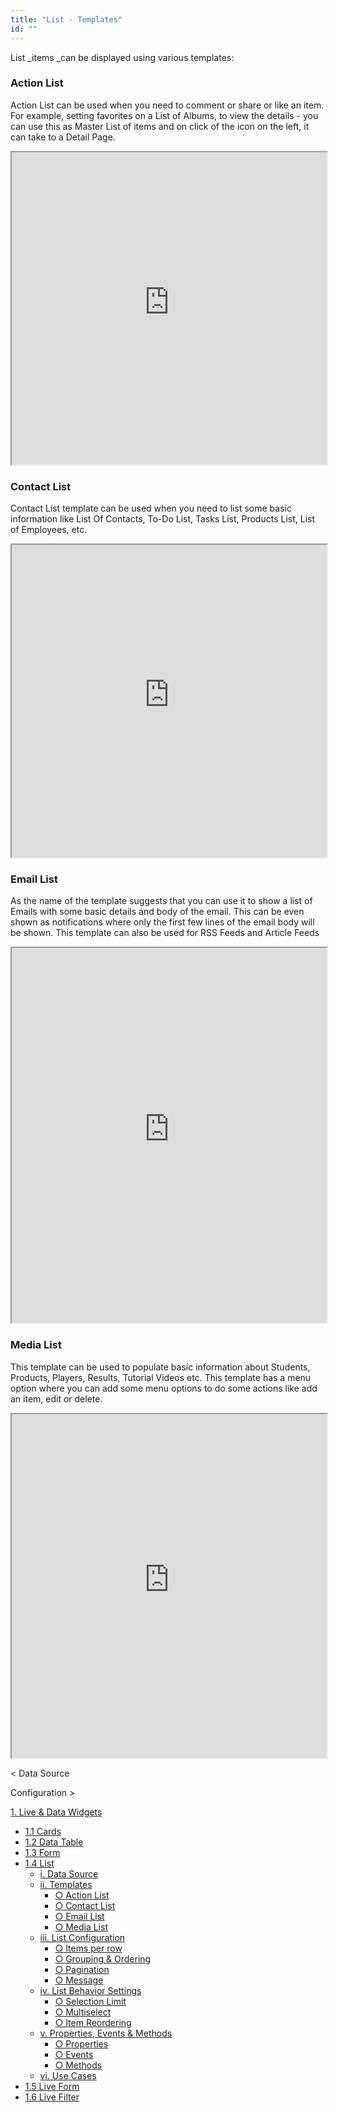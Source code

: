 ```yaml
---
title: "List - Templates"
id: ""
---
```


List _items _can be displayed using various templates:

### Action List

Action List can be used when you need to comment or share or like an item. For example, setting favorites on a List of Albums, to view the details - you can use this as Master List of items and on click of the icon on the left, it can take to a Detail Page. 

<iframe width="100%" height="500" style="background-color: snow;" allowtransparency="true" src="https://apps.wavemakeronline.com/documentation_snippets/#/LiveList">Example of Action List</iframe>

### Contact List

Contact List template can be used when you need to list some basic information like List Of Contacts, To-Do List, Tasks List, Products List, List of Employees, etc. 

<iframe width="100%" height="500" style="background-color: snow;" allowtransparency="true" src="https://apps.wavemakeronline.com/documentation_snippets/#/ContactList">Example of Contact List</iframe>

### Email List

As the name of the template suggests that you can use it to show a list of Emails with some basic details and body of the email. This can be even shown as notifications where only the first few lines of the email body will be shown. This template can also be used for RSS Feeds and Article Feeds 

<iframe width="100%" height="600" style="background-color: snow;" allowtransparency="true" src="https://apps.wavemakeronline.com/documentation_snippets/#/EmailList">Example of Email List</iframe>

### Media List

This template can be used to populate basic information about Students, Products, Players, Results, Tutorial Videos etc. This template has a menu option where you can add some menu options to do some actions like add an item, edit or delete. 

<iframe width="100%" height="550" style="background-color: snow;" allowtransparency="true" src="https://apps.wavemakeronline.com/documentation_snippets/#/MediaList">Example of Media List</iframe>

< Data Source

Configuration >

[1\. Live & Data Widgets](/learn/app-development/widgets/widget-library/#data-live)

- [1.1 Cards](/learn/app-development/widgets/datalive/cards/)
- [1.2 Data Table](/learn/app-development/widgets/datalive/data-table/)
- [1.3 Form](/learn/app-development/widgets/datalive/form/)
- [1.4 List](/learn/app-development/widgets/datalive/list/)
    - [i. Data Source](/learn/app-development/widgets/datalive/list/list-data-source/)
    - [ii. Templates](/learn/app-development/widgets/datalive/list/list-templates/)
        - [○ Action List](#action-list)
        - [○ Contact List](#contact-list)
        - [○ Email List](#email-list)
        - [○ Media List](#media-list)
    - [iii. List Configuration](/learn/app-development/widgets/datalive/list/configuration/)
        - [○ Items per row](/learn/app-development/widgets/datalive/list/configuration/#items-per-row)
        - [○ Grouping & Ordering](/learn/app-development/widgets/datalive/list/configuration/#grouping-ordering)
        - [○ Pagination](/learn/app-development/widgets/datalive/list/configuration/#pagin)
        - [○ Message](/learn/app-development/widgets/datalive/list/configuration/#message)
    - [iv. List Behavior Settings](/learn/app-development/widgets/datalive/list/behavior-settings/)
        - [○ Selection Limit](/learn/app-development/widgets/datalive/list/behavior-settings/#selection-limit)
        - [○ Multiselect](/learn/app-development/widgets/datalive/list/behavior-settings/#multiselect)
        - [○ Item Reordering](/learn/app-development/widgets/datalive/list/behavior-settings/#item-reordering)
    - [v. Properties, Events & Methods](/learn/app-development/widgets/datalive/list/list-properties-events-methods/)
        - [○ Properties](/learn/app-development/widgets/datalive/list/list-properties-events-methods/#properties)
        - [○ Events](/learn/app-development/widgets/datalive/list/list-properties-events-methods/#events)
        - [○ Methods](/learn/app-development/widgets/datalive/list/list-properties-events-methods/#methods)
    - [vi. Use Cases](/learn/app-development/widgets/datalive/list/list-use-cases)
- [1.5 Live Form](/learn/app-development/widgets/datalive/live-form/)
- [1.6 Live Filter](/learn/app-development/widgets/datalive/live-filter/)
